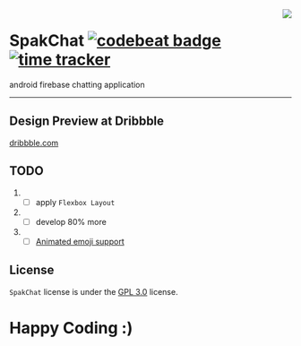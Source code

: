 <img align="right" src="https://raw.githubusercontent.com/sungbin5304/SpakChat/master/app/src/main/res/mipmap-xxhdpi/ic_launcher.png" />

# SpakChat [![codebeat badge](https://codebeat.co/badges/18a1b0d1-bd49-47cc-bdee-23990693870d)](https://codebeat.co/projects/github-com-sungbin5304-spakchat-master) [![time tracker](https://wakatime.com/badge/github/sungbin5304/SpakChat.svg)](https://wakatime.com/badge/github/sungbin5304/SpakChat)
android firebase chatting application

-----

## Design Preview at Dribbble
[dribbble.com](https://dribbble.com/zmo__/collections/3269989-SpakChat-Design?utm_source=Clipboard_clipboard_collection&utm_campaign=zmo__&utm_content=SpakChat%20%23Design&utm_medium=Social_Share)

## TODO
1. - [ ] apply `Flexbox Layout`
2. - [ ] develop 80% more
3. - [ ] [Animated emoji support](https://github.com/sungbin5304/SpakChat/issues/1)

## License
`SpakChat` license is under the [GPL 3.0](https://github.com/sungbin5304/SpakChat/blob/master/LICENSE) license.

# Happy Coding :)
